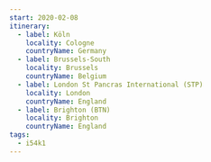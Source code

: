 ```yaml
---
start: 2020-02-08
itinerary:
  - label: Köln
    locality: Cologne
    countryName: Germany
  - label: Brussels-South
    locality: Brussels
    countryName: Belgium
  - label: London St Pancras International (STP)
    locality: London
    countryName: England
  - label: Brighton (BTN)
    locality: Brighton
    countryName: England
tags:
  - i54k1
---
```

